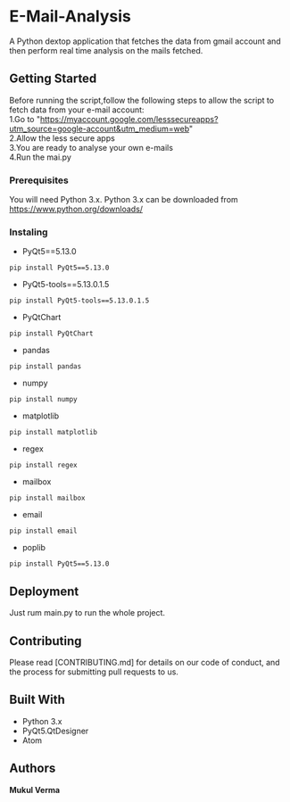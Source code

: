 # E-Mail-Analysis

A Python dextop application that fetches the data from gmail account and then perform real time analysis on the mails fetched.


## Getting Started

Before running the script,follow the following steps to allow the script to fetch data from your e-mail account:     
1.Go to  "https://myaccount.google.com/lesssecureapps?utm_source=google-account&utm_medium=web"     
2.Allow the less secure apps                                            
3.You are ready to analyse your own e-mails                       
4.Run the mai.py

### Prerequisites
You will need Python 3.x.
Python 3.x can be downloaded from https://www.python.org/downloads/

### Instaling
* PyQt5==5.13.0
```
pip install PyQt5==5.13.0
```
* PyQt5-tools==5.13.0.1.5
```
pip install PyQt5-tools==5.13.0.1.5
```
* PyQtChart
```
pip install PyQtChart
```
* pandas
```
pip install pandas
```
* numpy
```
pip install numpy
```
* matplotlib
```
pip install matplotlib
```
* regex
```
pip install regex
```
* mailbox
```
pip install mailbox
```
* email
```
pip install email
```
* poplib
```
pip install PyQt5==5.13.0
```

## Deployment
Just rum main.py to run the whole project.

## Contributing

Please read [CONTRIBUTING.md] for details on our code of conduct, and the process for submitting pull requests to us.

## Built With

* Python 3.x
* PyQt5.QtDesigner
* Atom

## Authors

**Mukul Verma**
